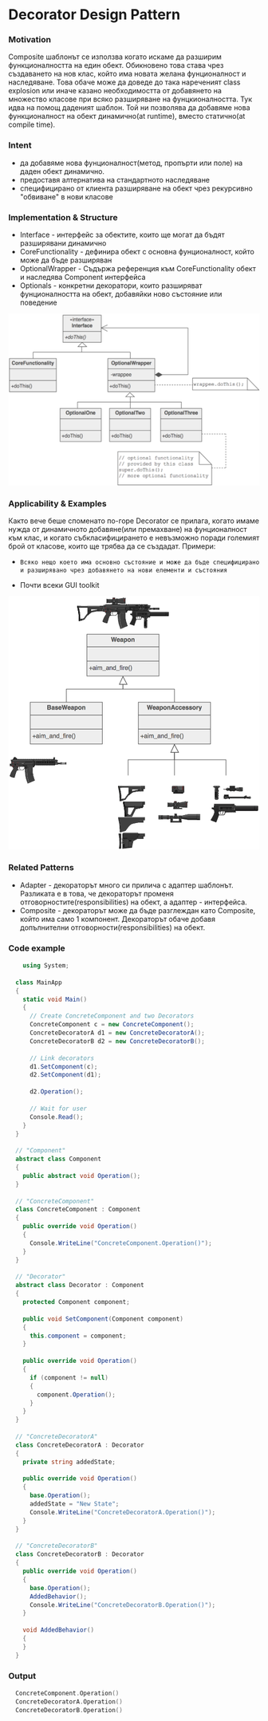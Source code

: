 # Decorator Design Pattern

### Motivation

Composite шаблонът се използва когато искаме да разширим функционалността на един обект. Обикновено това става чрез създаването на нов клас, който има новата желана фунционалност и наследяване. Това обаче може да доведе до така нареченият class explosion или иначе казано необходимостта от добавянето на множество класове при всяко разширяване на фунцкионалността. Тук идва на помощ даденият шаблон. Той ни позволява да добавяме нова функционалност на обект динамично(at runtime), вместо статично(at compile time). 

### Intent
*   да добавяме нова фунционалност(метод, пропърти или поле) на даден обект динамично.
*   предоставя алтернатива на стандартното наследяване 
*   специфицирано от клиента разширяване на обект чрез рекурсивно "обвиване" в нови класове

### Implementation & Structure
*   Interface - интерфейс за обектите, които ще могат да бъдят разширявани динамично
*   CoreFunctionality - дефинира обект с основна фунционалност, който може да бъде разширяван
*   OptionalWrapper - Съдържа референция към CoreFunctionality обект и наследява Component интерфейса
*   Optionals - конкретни декоратори, които разширяват фунционалността на обект, добавяйки ново състояние или поведение

![Decorator structure](Decorator.png)

### Applicability & Examples

Както вече беше споменато по-горе Decorator се прилага, когато имаме нужда от динамичното добавяне(или премахване) на фунционалност към клас, и когато събкласифицирането е невъзможно поради големият брой от класове, които ще трябва да се създадат. Примери: 
*	  Всяко нещо което има основно състояние и може да бъде специфицирано и разширявано чрез добавянето на нови елементи и състояния
*   Почти всеки GUI toolkit

![Decorator structure example](decorator_example.png)

### Related Patterns

*   Adapter - декораторът много си прилича с адаптер шаблонът. Разликата е в това, че декораторът променя отговорностите(responsibilities) на обект, а адаптер - интерфейса.
*   Composite - декораторът може да бъде разглеждан като Composite, който има само 1 компонент. Декораторът обаче добавя допълнителни отговорности(responsibilities) на обект.

### Code example
```cs
    using System;

  class MainApp
  {
    static void Main()
    {
      // Create ConcreteComponent and two Decorators 
      ConcreteComponent c = new ConcreteComponent();
      ConcreteDecoratorA d1 = new ConcreteDecoratorA();
      ConcreteDecoratorB d2 = new ConcreteDecoratorB();

      // Link decorators 
      d1.SetComponent(c);
      d2.SetComponent(d1);

      d2.Operation();

      // Wait for user 
      Console.Read();
    }
  }

  // "Component" 
  abstract class Component
  {
    public abstract void Operation();
  }

  // "ConcreteComponent" 
  class ConcreteComponent : Component
  {
    public override void Operation()
    {
      Console.WriteLine("ConcreteComponent.Operation()");
    }
  }

  // "Decorator" 
  abstract class Decorator : Component
  {
    protected Component component;

    public void SetComponent(Component component)
    {
      this.component = component;
    }

    public override void Operation()
    {
      if (component != null)
      {
        component.Operation();
      }
    }
  }

  // "ConcreteDecoratorA" 
  class ConcreteDecoratorA : Decorator
  {
    private string addedState;

    public override void Operation()
    {
      base.Operation();
      addedState = "New State";
      Console.WriteLine("ConcreteDecoratorA.Operation()");
    }
  }

  // "ConcreteDecoratorB" 
  class ConcreteDecoratorB : Decorator
  {
    public override void Operation()
    {
      base.Operation();
      AddedBehavior();
      Console.WriteLine("ConcreteDecoratorB.Operation()");
    }

    void AddedBehavior()
    {
    }
  }
```

### Output

```c
  ConcreteComponent.Operation()
  ConcreteDecoratorA.Operation()
  ConcreteDecoratorB.Operation()
```